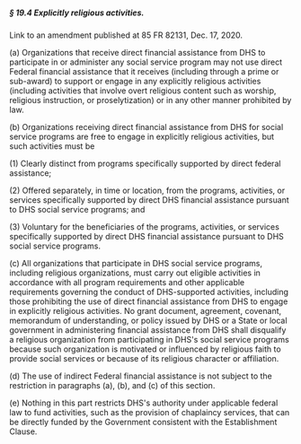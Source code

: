 ##### § 19.4 Explicitly religious activities. #####

Link to an amendment published at 85 FR 82131, Dec. 17, 2020.

(a) Organizations that receive direct financial assistance from DHS to participate in or administer any social service program may not use direct Federal financial assistance that it receives (including through a prime or sub-award) to support or engage in any explicitly religious activities (including activities that involve overt religious content such as worship, religious instruction, or proselytization) or in any other manner prohibited by law.

(b) Organizations receiving direct financial assistance from DHS for social service programs are free to engage in explicitly religious activities, but such activities must be

(1) Clearly distinct from programs specifically supported by direct federal assistance;

(2) Offered separately, in time or location, from the programs, activities, or services specifically supported by direct DHS financial assistance pursuant to DHS social service programs; and

(3) Voluntary for the beneficiaries of the programs, activities, or services specifically supported by direct DHS financial assistance pursuant to DHS social service programs.

(c) All organizations that participate in DHS social service programs, including religious organizations, must carry out eligible activities in accordance with all program requirements and other applicable requirements governing the conduct of DHS-supported activities, including those prohibiting the use of direct financial assistance from DHS to engage in explicitly religious activities. No grant document, agreement, covenant, memorandum of understanding, or policy issued by DHS or a State or local government in administering financial assistance from DHS shall disqualify a religious organization from participating in DHS's social service programs because such organization is motivated or influenced by religious faith to provide social services or because of its religious character or affiliation.

(d) The use of indirect Federal financial assistance is not subject to the restriction in paragraphs (a), (b), and (c) of this section.

(e) Nothing in this part restricts DHS's authority under applicable federal law to fund activities, such as the provision of chaplaincy services, that can be directly funded by the Government consistent with the Establishment Clause.